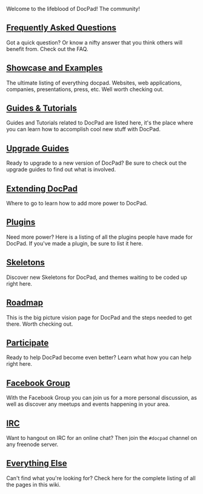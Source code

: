 Welcome to the lifeblood of DocPad! The community!


## [Frequently Asked Questions](https://github.com/bevry/docpad/wiki/FAQ)
Got a quick question? Or know a nifty answer that you think others will benefit from. Check out the FAQ.


## [Showcase and Examples](https://github.com/bevry/docpad/wiki/Showcase)
The ultimate listing of everything docpad. Websites, web applications, companies, presentations, press, etc. Well worth checking out.


## [Guides & Tutorials](https://github.com/bevry/docpad/wiki/Guides)
Guides and Tutorials related to DocPad are listed here, it's the place where you can learn how to accomplish cool new stuff with DocPad.


## [Upgrade Guides](https://github.com/bevry/docpad/wiki/Upgrading)
Ready to upgrade to a new version of DocPad? Be sure to check out the upgrade guides to find out what is involved.


## [Extending DocPad](https://github.com/bevry/docpad/wiki/Extending)
Where to go to learn how to add more power to DocPad.


## [Plugins](https://github.com/bevry/docpad/wiki/Plugins)
Need more power? Here is a listing of all the plugins people have made for DocPad. If you've made a plugin, be sure to list it here.


## [Skeletons](https://github.com/bevry/docpad/wiki/Skeletons)
Discover new Skeletons for DocPad, and themes waiting to be coded up right here.


## [Roadmap](https://github.com/bevry/docpad/wiki/Roadmap)
This is the big picture vision page for DocPad and the steps needed to get there. Worth checking out.


## [Participate](https://github.com/bevry/docpad/wiki/Participate)
Ready to help DocPad become even better? Learn what how you can help right here.


## [Facebook Group](https://www.facebook.com/groups/docpad/)
With the Facebook Group you can join us for a more personal discussion, as well as discover any meetups and events happening in your area.


## [IRC](irc://irc.freenode.net/docpad)
Want to hangout on IRC for an online chat? Then join the `#docpad` channel on any freenode server.


## [Everything Else](https://github.com/bevry/docpad/wiki/_pages)
Can't find what you're looking for? Check here for the complete listing of all the pages in this wiki.